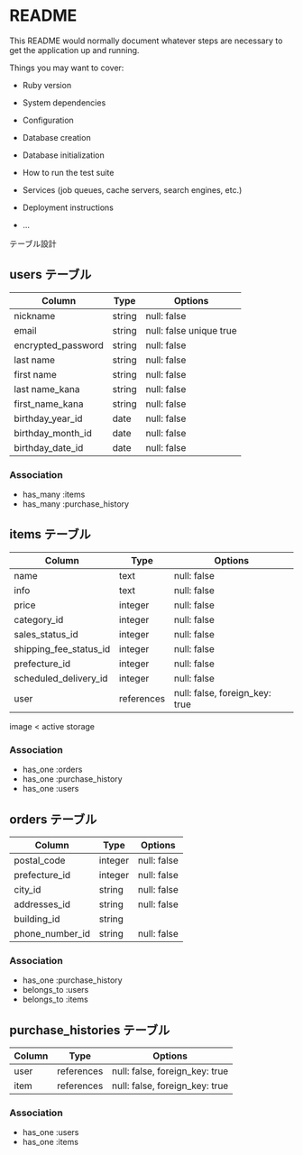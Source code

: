 # README

This README would normally document whatever steps are necessary to get the
application up and running.

Things you may want to cover:

* Ruby version

* System dependencies

* Configuration

* Database creation

* Database initialization

* How to run the test suite

* Services (job queues, cache servers, search engines, etc.)

* Deployment instructions

* ...


 テーブル設計

## users テーブル

| Column               | Type   | Options                 |
| ------------------   | ------ | ----------------------  |
| nickname             | string | null: false             |
| email                | string | null: false unique true |
| encrypted_password   | string | null: false             |
| last name            | string | null: false             |
| first name           | string | null: false             |
| last name_kana       | string | null: false             |
| first_name_kana      | string | null: false             |
| birthday_year_id     | date   | null: false             |Active Hash
| birthday_month_id    | date   | null: false             |Active Hash
| birthday_date_id     | date   | null: false             |Active Hash

### Association

- has_many :items
- has_many :purchase_history

## items テーブル

| Column                 | Type       | Options                        |
| ---------------------- | ---------- | ------------------------------ |
| name                   | text       | null: false                    |
| info                   | text       | null: false                    |
| price                  | integer    | null: false                    |
| category_id            | integer    | null: false                    |Active Hash
| sales_status_id        | integer    | null: false                    |Active Hash
| shipping_fee_status_id | integer    | null: false                    |Active Hash
| prefecture_id          | integer    | null: false                    |Active Hash
| scheduled_delivery_id  | integer    | null: false                    |Active Hash
| user                   | references | null: false, foreign_key: true |
 image < active storage

### Association

- has_one    :orders
- has_one    :purchase_history
- has_one    :users

## orders テーブル

| Column          | Type       | Options                        |
| --------------- | ---------- | ------------------------------ |
| postal_code     | integer    | null: false                    |
| prefecture_id   | integer    | null: false                    |Active Hash
| city_id         | string     | null: false                    |Active Hash
| addresses_id    | string     | null: false                    |Active Hash
| building_id     | string     |                                |Active Hash
| phone_number_id | string     | null: false                    |Active Hash

### Association

- has_one    :purchase_history
- belongs_to :users
- belongs_to :items


## purchase_histories テーブル

| Column        | Type        | Options                        |
| ------------- | ----------  | ------------------------------ |
| user          | references  | null: false, foreign_key: true |
| item          | references  | null: false, foreign_key: true | 

### Association

- has_one :users
- has_one :items


